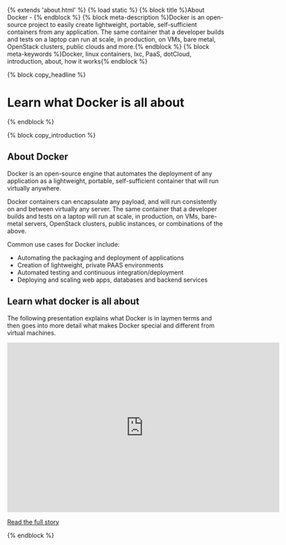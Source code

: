 {% extends 'about.html' %}
{% load static %}
{% block title %}About Docker - {% endblock %}
{% block meta-description %}Docker is an open-source project to easily create lightweight, portable, self-sufficient containers from any application. The same container that a developer builds and tests on a laptop can run at scale, in production, on VMs, bare metal, OpenStack clusters, public clouds and more.{% endblock %}
{% block meta-keywords %}Docker, linux containers, lxc, PaaS, dotCloud, introduction, about, how it works{% endblock %}

{% block copy_headline %}
# Learn what Docker is all about #
{% endblock %}

{% block copy_introduction %}
## About Docker

Docker  is an open-source engine that automates the deployment of any application as a lightweight, portable, self-sufficient container that will run virtually anywhere.

Docker containers can encapsulate any payload, and will run consistently on and between virtually any server. The same container that a developer builds and tests on a laptop will run at scale, in production, on VMs, bare-metal servers, OpenStack clusters, public instances, or combinations of the above.

Common use cases for Docker include:

*   Automating the packaging and deployment of applications
*   Creation of lightweight, private PAAS environments
*   Automated testing and continuous integration/deployment
*   Deploying and scaling web apps, databases and backend services

## Learn what docker is all about

The following presentation explains what Docker is in laymen terms and then goes into more detail what makes Docker
    special and different from virtual machines.

<iframe class="slideshare-presentation" src="http://www.slideshare.net/slideshow/embed_code/24441742" width="630" height="393" frameborder="0" marginwidth="0" marginheight="0" scrolling="no"></iframe>

<a href="{% url 'the-whole-story' %}" title="Read the whole story in html format">Read the full story</a>

{% endblock %}